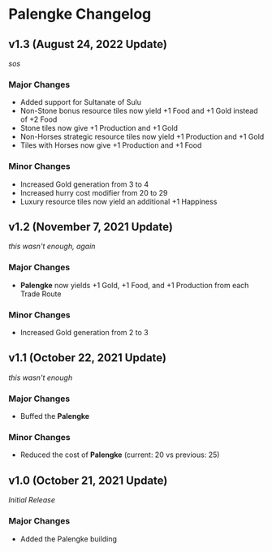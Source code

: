 # Palengke Changelog
## v1.3 (August 24, 2022 Update)
*sos*
### Major Changes
- Added support for Sultanate of Sulu
- Non-Stone bonus resource tiles now yield +1 Food and +1 Gold instead of +2 Food
- Stone tiles now give +1 Production and +1 Gold
- Non-Horses strategic resource tiles now yield +1 Production and +1 Gold
- Tiles with Horses now give +1 Production and +1 Food
### Minor Changes
- Increased Gold generation from 3 to 4
- Increased hurry cost modifier from 20 to 29
- Luxury resource tiles now yield an additional +1 Happiness

## v1.2 (November 7, 2021 Update)
*this wasn't enough, again*
### Major Changes
- **Palengke** now yields +1 Gold, +1 Food, and +1 Production from each Trade Route
### Minor Changes
- Increased Gold generation from 2 to 3

## v1.1 (October 22, 2021 Update)
*this wasn't enough*
### Major Changes
- Buffed the **Palengke**
### Minor Changes
- Reduced the cost of **Palengke** (current: 20 vs previous: 25)

## v1.0 (October 21, 2021 Update)
*Initial Release*
### Major Changes
- Added the Palengke building